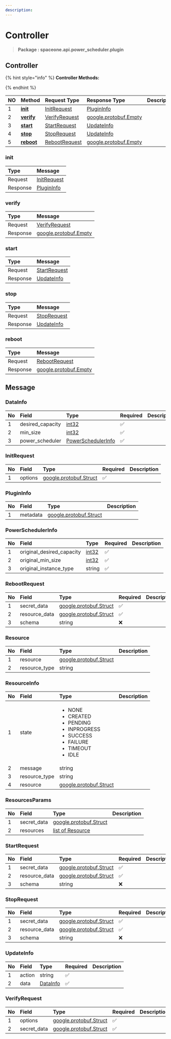 ```yaml
---
description:  
---
```

# Controller

>  **Package : spaceone.api.power_scheduler.plugin**

## Controller

{% hint style="info" %}
**Controller Methods:**

{%  endhint %}


| NO |  Method | Request Type | Response Type | Description |
| :--- | :--- | :--- | :--- | :--- |
| 1 | [**init**](controller.md#init)|   [InitRequest](controller.md#initrequest) |   [PluginInfo](controller.md#plugininfo) |  |
| 2 | [**verify**](controller.md#verify)|   [VerifyRequest](controller.md#verifyrequest) |  [google.protobuf.Empty](https://github.com/protocolbuffers/protobuf/blob/master/src/google/protobuf/empty.proto)|  |
| 3 | [**start**](controller.md#start)|   [StartRequest](controller.md#startrequest) |   [UpdateInfo](controller.md#updateinfo) |  |
| 4 | [**stop**](controller.md#stop)|   [StopRequest](controller.md#stoprequest) |   [UpdateInfo](controller.md#updateinfo) |  |
| 5 | [**reboot**](controller.md#reboot)|   [RebootRequest](controller.md#rebootrequest) |  [google.protobuf.Empty](https://github.com/protocolbuffers/protobuf/blob/master/src/google/protobuf/empty.proto)|  | 
 

 
### init


| Type | Message |
| :--- | :--- |
| Request | [InitRequest](controller.md#initrequest) |
| Response |  [PluginInfo](controller.md#plugininfo)  |
 
 

 
### verify


| Type | Message |
| :--- | :--- |
| Request | [VerifyRequest](controller.md#verifyrequest) |
| Response | [google.protobuf.Empty](https://github.com/protocolbuffers/protobuf/blob/master/src/google/protobuf/empty.proto) |
 
 

 
### start


| Type | Message |
| :--- | :--- |
| Request | [StartRequest](controller.md#startrequest) |
| Response |  [UpdateInfo](controller.md#updateinfo)  |
 
 

 
### stop


| Type | Message |
| :--- | :--- |
| Request | [StopRequest](controller.md#stoprequest) |
| Response |  [UpdateInfo](controller.md#updateinfo)  |
 
 

 
### reboot


| Type | Message |
| :--- | :--- |
| Request | [RebootRequest](controller.md#rebootrequest) |
| Response | [google.protobuf.Empty](https://github.com/protocolbuffers/protobuf/blob/master/src/google/protobuf/empty.proto) |


## 

## Message

### DataInfo
| No | Field | Type | Required | Description |
| :--- | :--- | :--- | :--- | :--- |
| 1 | desired_capacity |[int32](https://github.com/protocolbuffers/protobuf/blob/master/src/google/protobuf/type.proto)|✅| |
| 2 | min_size |[int32](https://github.com/protocolbuffers/protobuf/blob/master/src/google/protobuf/type.proto)|✅| |
| 3 | power_scheduler |[PowerSchedulerInfo](controller.md#powerschedulerinfo)|✅| |

### InitRequest
| No | Field | Type | Required | Description |
| :--- | :--- | :--- | :--- | :--- |
| 1 | options |[google.protobuf.Struct](https://github.com/protocolbuffers/protobuf/blob/master/src/google/protobuf/struct.proto)|✅| |

### PluginInfo
| No | Field | Type |  Description |
| :--- | :--- | :--- | :--- |
| 1 | metadata |[google.protobuf.Struct](https://github.com/protocolbuffers/protobuf/blob/master/src/google/protobuf/struct.proto) | |

### PowerSchedulerInfo
| No | Field | Type | Required | Description |
| :--- | :--- | :--- | :--- | :--- |
| 1 | original_desired_capacity |[int32](https://github.com/protocolbuffers/protobuf/blob/master/src/google/protobuf/type.proto)|✅| |
| 2 | original_min_size |[int32](https://github.com/protocolbuffers/protobuf/blob/master/src/google/protobuf/type.proto)|✅| |
| 3 | original_instance_type |string|✅| |

### RebootRequest
| No | Field | Type | Required | Description |
| :--- | :--- | :--- | :--- | :--- |
| 1 | secret_data |[google.protobuf.Struct](https://github.com/protocolbuffers/protobuf/blob/master/src/google/protobuf/struct.proto)|✅| |
| 2 | resource_data |[google.protobuf.Struct](https://github.com/protocolbuffers/protobuf/blob/master/src/google/protobuf/struct.proto)|✅| |
| 3 | schema |string|❌| |

### Resource
| No | Field | Type |  Description |
| :--- | :--- | :--- | :--- |
| 1 | resource |[google.protobuf.Struct](https://github.com/protocolbuffers/protobuf/blob/master/src/google/protobuf/struct.proto) | |
| 2 | resource_type |string | |

### ResourceInfo
<table>
  <thead>
    <tr>
      <th style="text-align:left">No</th>
      <th style="text-align:left">Field</th>
      <th style="text-align:left">Type</th>
      <th style="text-align:left">Description</th>
    </tr>
  </thead>
  <tbody>
    <tr>
      <td style="text-align:left">1</td>
      <td style="text-align:left">state</td>
      <td style="text-align:left"><ul>
          	<li>NONE</li>
          	<li>CREATED</li>
          	<li>PENDING</li>
          	<li>INPROGRESS</li>
          	<li>SUCCESS</li>
          	<li>FAILURE</li>
          	<li>TIMEOUT</li>
          	<li>IDLE</li>
        </ul></td>
<td style="text-align:left"></td>

   </tr>
    <tr>
      <td style="text-align:left">2</td>
      <td style="text-align:left">message</td>
      <td style="text-align:left">string</td>
<td style="text-align:left"></td>

   </tr>
    <tr>
      <td style="text-align:left">3</td>
      <td style="text-align:left">resource_type</td>
      <td style="text-align:left">string</td>
<td style="text-align:left"></td>

   </tr>
    <tr>
      <td style="text-align:left">4</td>
      <td style="text-align:left">resource</td>
      <td style="text-align:left"><a href="https://github.com/protocolbuffers/protobuf/blob/master/src/google/protobuf/struct.proto">google.protobuf.Struct</a></td>
<td style="text-align:left"></td>

   </tr>
  </tbody>
</table>



### ResourcesParams
| No | Field | Type |  Description |
| :--- | :--- | :--- | :--- |
| 1 | secret_data |[google.protobuf.Struct](https://github.com/protocolbuffers/protobuf/blob/master/src/google/protobuf/struct.proto) | |
| 2 | resources |[list of Resource](controller.md#resource) | |

### StartRequest
| No | Field | Type | Required | Description |
| :--- | :--- | :--- | :--- | :--- |
| 1 | secret_data |[google.protobuf.Struct](https://github.com/protocolbuffers/protobuf/blob/master/src/google/protobuf/struct.proto)|✅| |
| 2 | resource_data |[google.protobuf.Struct](https://github.com/protocolbuffers/protobuf/blob/master/src/google/protobuf/struct.proto)|✅| |
| 3 | schema |string|❌| |

### StopRequest
| No | Field | Type | Required | Description |
| :--- | :--- | :--- | :--- | :--- |
| 1 | secret_data |[google.protobuf.Struct](https://github.com/protocolbuffers/protobuf/blob/master/src/google/protobuf/struct.proto)|✅| |
| 2 | resource_data |[google.protobuf.Struct](https://github.com/protocolbuffers/protobuf/blob/master/src/google/protobuf/struct.proto)|✅| |
| 3 | schema |string|❌| |

### UpdateInfo
| No | Field | Type | Required | Description |
| :--- | :--- | :--- | :--- | :--- |
| 1 | action |string|✅| |
| 2 | data |[DataInfo](controller.md#datainfo)|✅| |

### VerifyRequest
| No | Field | Type | Required | Description |
| :--- | :--- | :--- | :--- | :--- |
| 1 | options |[google.protobuf.Struct](https://github.com/protocolbuffers/protobuf/blob/master/src/google/protobuf/struct.proto)|✅| |
| 2 | secret_data |[google.protobuf.Struct](https://github.com/protocolbuffers/protobuf/blob/master/src/google/protobuf/struct.proto)|✅| |
